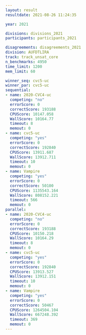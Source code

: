```yaml
---
layout: result
resultdate: 2021-08-26 11:24:35

year: 2021

divisions: divisions_2021
participants: participants_2021

disagreements: disagreements_2021
division: AUFDTLIRA
track: track_unsat_core
n_benchmarks: 4950
time_limit: 1200
mem_limit: 60

winner_seq: cvc5-uc
winner_par: cvc5-uc
sequential:
- name: 2020-CVC4-uc
  competing: "no"
  errorScore: 0
  correctScore: 193188
  CPUScore: 10147.058
  WallScore: 10164.77
  timeout: 8
  memout: 0
- name: cvc5-uc
  competing: "yes"
  errorScore: 0
  correctScore: 192840
  CPUScore: 13911.687
  WallScore: 13912.711
  timeout: 10
  memout: 0
- name: Vampire
  competing: "yes"
  errorScore: 0
  correctScore: 50100
  CPUScore: 1135543.164
  WallScore: 808152.221
  timeout: 566
  memout: 0
parallel:
- name: 2020-CVC4-uc
  competing: "no"
  errorScore: 0
  correctScore: 193188
  CPUScore: 10150.218
  WallScore: 10164.29
  timeout: 8
  memout: 0
- name: cvc5-uc
  competing: "yes"
  errorScore: 0
  correctScore: 192840
  CPUScore: 13913.527
  WallScore: 13912.151
  timeout: 10
  memout: 0
- name: Vampire
  competing: "yes"
  errorScore: 0
  correctScore: 50467
  CPUScore: 1264504.104
  WallScore: 667248.392
  timeout: 369
  memout: 0
---
```

